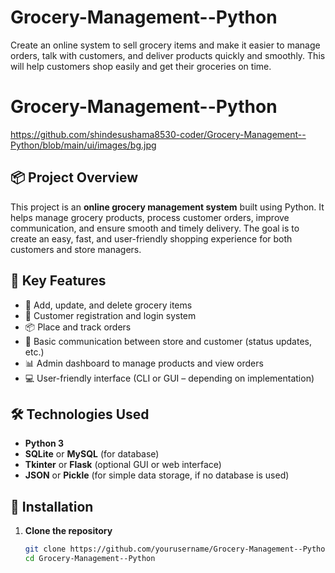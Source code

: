 # Grocery-Management--Python
Create an online system to sell grocery items and make it easier to manage orders, talk with customers, and deliver products quickly and smoothly. This will help customers shop easily and get their groceries on time.

# Grocery-Management--Python
https://github.com/shindesushama8530-coder/Grocery-Management--Python/blob/main/ui/images/bg.jpg
## 📦 Project Overview

This project is an **online grocery management system** built using Python. It helps manage grocery products, process customer orders, improve communication, and ensure smooth and timely delivery. The goal is to create an easy, fast, and user-friendly shopping experience for both customers and store managers.

## 🌟 Key Features

- 🛒 Add, update, and delete grocery items
- 👤 Customer registration and login system
- 📦 Place and track orders
- 💬 Basic communication between store and customer (status updates, etc.)
- 📊 Admin dashboard to manage products and view orders
- 💻 User-friendly interface (CLI or GUI – depending on implementation)

## 🛠️ Technologies Used

- **Python 3**
- **SQLite** or **MySQL** (for database)
- **Tkinter** or **Flask** (optional GUI or web interface)
- **JSON** or **Pickle** (for simple data storage, if no database is used)

## 🚀 Installation

1. **Clone the repository**
   ```bash
   git clone https://github.com/yourusername/Grocery-Management--Python.git
   cd Grocery-Management--Python
